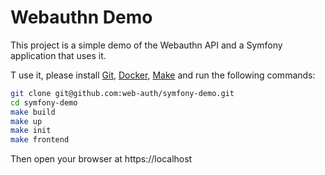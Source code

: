 Webauthn Demo
=============

This project is a simple demo of the Webauthn API and a Symfony application that uses it.

T use it, please install [Git](https://git-scm.com/), [Docker](https://www.docker.com/), [Make](https://en.wikipedia.org/wiki/Make_(software)) and run the following commands:

```bash
git clone git@github.com:web-auth/symfony-demo.git
cd symfony-demo
make build
make up
make init
make frontend
```

Then open your browser at https://localhost
